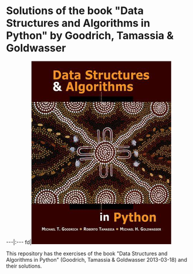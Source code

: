 # Solutions of the book "Data Structures and Algorithms in Python" by Goodrich, Tamassia & Goldwasser
---|:---
fd|![alt text](https://github.com/jjsanmartino03/Data-Structures-and-Algorithms-in-Python-solved-exercises/blob/master/book.jpg)

This repository has the exercises of the book "Data Structures and Algorithms in Python" (Goodrich, Tamassia & Goldwasser 2013-03-18) and their solutions.
